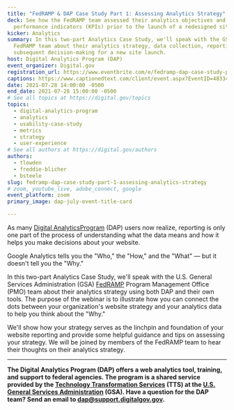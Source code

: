 ```yaml
---
title: "FedRAMP & DAP Case Study Part 1: Assessing Analytics Strategy"
deck: See how the FedRAMP team assessed their analytics objectives and key
  performance indicators (KPIs) prior to the launch of a redesigned site.
kicker: Analytics
summary: In this two-part Analytics Case Study, we'll speak with the GSA’s
  FedRAMP team about their analytics strategy, data collection, reporting, and
  subsequent decision-making for a new site launch.
host: Digital Analytics Program (DAP)
event_organizer: Digital.gov
registration_url: https://www.eventbrite.com/e/fedramp-dap-case-study-part-1-assessing-analytics-strategy-tickets-162584680155
captions: https://www.captionedtext.com/client/event.aspx?EventID=4833420&CustomerID=321
date: 2021-07-28 14:00:00 -0500
end_date: 2021-07-28 15:00:00 -0500
# See all topics at https://digital.gov/topics
topics:
  - digital-analytics-program
  - analytics
  - usability-case-study
  - metrics
  - strategy
  - user-experience
# See all authors at https://digital.gov/authors
authors:
  - tlowden
  - freddie-blicher
  - bsteele
slug: fedramp-dap-case-study-part-1-assessing-analytics-strategy
# zoom, youtube_live, adobe_connect, google
event_platform: zoom
primary_image: dap-july-event-title-card

---
```

As many [Digital AnalyticsProgram](https://digital.gov/guides/dap/) (DAP) users now realize, reporting is only one part of the process of understanding what the data means and how it helps you make decisions about your website.

Google Analytics tells you the "Who," the "How," and the "What" — but it doesn't tell you the "Why."

In this two-part Analytics Case Study, we'll speak with the U.S. General Services Administration (GSA) [FedRAMP](https://www.fedramp.gov/) Program Management Office (PMO) team about their analytics strategy using both DAP and their own tools. The purpose of the webinar is to illustrate how you can connect the dots between your organization's website strategy and your analytics data to help you think about the "Why."

We'll show how your strategy serves as the linchpin and foundation of your website reporting and provide some helpful guidance and tips on assessing your strategy. We will be joined by members of the FedRAMP team to hear their thoughts on their analytics strategy.

---

**The Digital Analytics Program (DAP) offers a web analytics tool, training, and support to federal agencies. The program is a shared service provided by the [Technology Transformation Services](http://www.gsa.gov/tts) (TTS) at the [U.S. General Services Administration](https://www.gsa.gov/) (GSA). Have a question for the DAP team? Send an email to dap@support.digitalgov.gov.**
